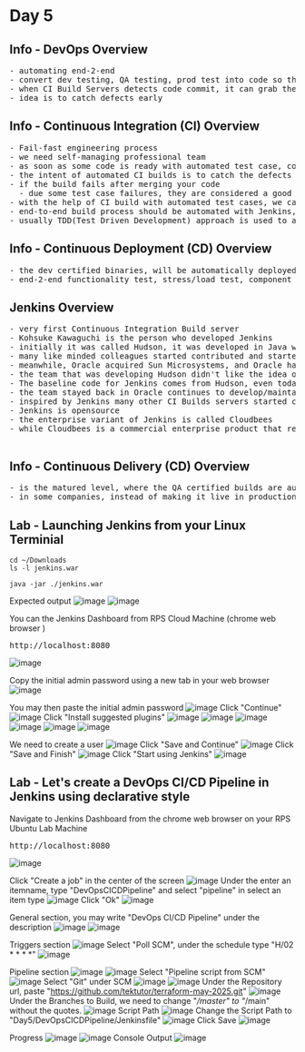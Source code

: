# Day 5

## Info - DevOps Overview
<pre>
- automating end-2-end 
- convert dev testing, QA testing, prod test into code so that the code can be pused into version control
- when CI Build Servers detects code commit, it can grab the latest code and trigger automated builds that includes automated test cases
- idea is to catch defects early
</pre>  

## Info - Continuous Integration (CI) Overview
<pre>
- Fail-fast engineering process
- we need self-managing professional team
- as soon as some code is ready with automated test case, code code will merged with dev branch several times a time
- the intent of automated CI builds is to catch the defects early, if possible during the development cycle itself
- if the build fails after merging your code
  - due some test case failures, they are considered a good
- with the help of CI build with automated test cases, we can release the product frequently with confidence
- end-to-end build process should be automated with Jenkins, TeamCity, bamboo, etc.,
- usually TDD(Test Driven Development) approach is used to automated test and develop features and fix bugs
</pre>

## Info - Continuous Deployment (CD) Overview
<pre>
- the dev certified binaries, will be automatically deployed onto QA environments for further automated tests
- end-2-end functionality test, stress/load test, component test, performance test everything will be automated using BDD
</pre>

## Jenkins Overview
<pre>
- very first Continuous Integration Build server 
- Kohsuke Kawaguchi is the person who developed Jenkins
- initially it was called Hudson, it was developed in Java while he was working for Sun Microsystems
- many like minded colleagues started contributed and started using Hudson for automating Build within Sun Microsystems
- meanwhile, Oracle acquired Sun Microsystems, and Oracle had some proposals to make Hudson a commercial product
- the team that was developing Hudson didn't like the idea of Oracle making the producat a commercial one, hence most of the team members including Kohsuke Kawaguchi had quit Oracle and Kohsuke Kawaguchi founded a company called Cloudbees forking the Hudson branch into a new branch called Jenkins
- The baseline code for Jenkins comes from Hudson, even today in some of the logs you could see the Hudson word appearing
- the team stayed back in Oracle continues to develop/maintain the Hudson product, but Jenkins is the most popular CI Build server even today
- inspired by Jenkins many other CI Builds servers started coming up which includes TeamCity, Bamboo, Circle City, TFS, etc.,
- Jenkins is opensource
- the enterprise variant of Jenkins is called Cloudbees
- while Cloudbees is a commercial enterprise product that requires license, but functionally it resembles Jenkins
  
</pre>

## Info - Continuous Delivery (CD) Overview
<pre>
- is the matured level, where the QA certified builds are automatically deployed to live production environment
- in some companies, instead of making it live in production, they are deployed into pre-prod environment for further testing before it can be made live in production
</pre>

## Lab - Launching Jenkins from your Linux Terminial
```
cd ~/Downloads
ls -l jenkins.war

java -jar ./jenkins.war
```

Expected output
![image](https://github.com/user-attachments/assets/8a00b093-0881-4fc6-8ad1-04a4077c4040)
![image](https://github.com/user-attachments/assets/e29ce98b-edbd-498d-b0c0-219c464e84da)

You can the Jenkins Dashboard from RPS Cloud Machine (chrome web browser )
<pre>
http://localhost:8080  
</pre>
![image](https://github.com/user-attachments/assets/0d116ec1-0c42-42a7-b0c6-2db69d0dd92b)
                                                                                                      
Copy the initial admin password using a new tab in your web browser
![image](https://github.com/user-attachments/assets/64337c3d-d87e-4c89-9448-f681709a6206)

You may then paste the initial admin password
![image](https://github.com/user-attachments/assets/83b231e4-cd6d-44f4-b22f-c112f79b8763)
Click "Continue"
![image](https://github.com/user-attachments/assets/8d345541-015a-4668-b729-d3d2e33817ca)
Click "Install suggested plugins"
![image](https://github.com/user-attachments/assets/de67d567-d536-458a-af36-92b347e21925)
![image](https://github.com/user-attachments/assets/9795974d-4e52-4b07-9e74-1d9eda81ca65)
![image](https://github.com/user-attachments/assets/de7742cf-470e-4040-9418-18666e7e670c)
![image](https://github.com/user-attachments/assets/a60909ab-a0e8-41c4-b086-c8f0df2cb534)
![image](https://github.com/user-attachments/assets/8b88cddc-4604-4858-9505-7679b285a167)
![image](https://github.com/user-attachments/assets/1cd6c842-f5fd-4d43-86cf-6485cf3fbf04)

We need to create a user
![image](https://github.com/user-attachments/assets/e2381636-05c2-498d-b4f8-b30cc1f8f8f9)
Click "Save and Continue"
![image](https://github.com/user-attachments/assets/c3aefdd5-4f54-405d-ae83-494e88198e78)
Click "Save and Finish"
![image](https://github.com/user-attachments/assets/6d651028-7d7f-44c7-9b57-55381f87e322)
Click "Start using Jenkins"
![image](https://github.com/user-attachments/assets/ca45fc35-d060-42b4-bdb8-6a502f0a03ed)

## Lab - Let's create a DevOps CI/CD Pipeline in Jenkins using declarative style
Navigate to Jenkins Dashboard from the chrome web browser on your RPS Ubuntu Lab Machine
<pre>
http://localhost:8080 
</pre>
![image](https://github.com/user-attachments/assets/d1732286-9513-4680-ba32-ec1f04f97541)

Click "Create a job" in the center of the screen
![image](https://github.com/user-attachments/assets/a01615d9-ba93-4c32-80f1-e908036a5492)
Under the enter an itemname, type "DevOpsCICDPipeline" and select "pipeline" in select an item type
![image](https://github.com/user-attachments/assets/1bc4108c-8a7d-466e-b32e-6c2e10f1bc7a)
Click "Ok"
![image](https://github.com/user-attachments/assets/2e36d1fc-435a-4906-bca0-2ab6b9ec29ef)

General section, you may write "DevOps CI/CD Pipeline" under the description
![image](https://github.com/user-attachments/assets/8a737edf-62e5-43a2-b291-9070a5350db2)
![image](https://github.com/user-attachments/assets/6803f329-c397-4cc5-935a-06561767975d)

Triggers section
![image](https://github.com/user-attachments/assets/19ebe55b-1e47-456b-9ad6-d77d02a50cbd)
Select "Poll SCM", under the schedule type "H/02 * * * *"
![image](https://github.com/user-attachments/assets/445859e6-a474-443e-8310-c8047b790b8d)

Pipeline section
![image](https://github.com/user-attachments/assets/05cd34c2-6499-4e64-8e53-792f82cf0e02)
![image](https://github.com/user-attachments/assets/895f56a8-378c-47fc-b050-0e6ee17b9dd8)
Select "Pipeline script from SCM"
![image](https://github.com/user-attachments/assets/a2600253-0053-4132-989f-9b43c1168673)
Select "Git" under SCM
![image](https://github.com/user-attachments/assets/3aa5e7d0-00d3-4a5d-bcc5-47ce17acb204)
![image](https://github.com/user-attachments/assets/9c962bfe-d87a-4616-ade1-fa1f3fb70a16)
Under the Repository url, paste "https://github.com/tektutor/terraform-may-2025.git"
![image](https://github.com/user-attachments/assets/70beba3c-6805-4df5-b439-5cb6c444f374)
Under the Branches to Build, we need to change "*/master" to "*/main" without the quotes.
![image](https://github.com/user-attachments/assets/f0b40e4f-9722-4f71-bf94-8ed00a80f2d8)
Script Path
![image](https://github.com/user-attachments/assets/74d93709-f345-464f-aaa8-7a71616339ca)
Change the Script Path to "Day5/DevOpsCICDPipeline/Jenkinsfile"
![image](https://github.com/user-attachments/assets/a72ff659-b2ef-4616-ae26-2f6b2823d2d8)
Click Save
![image](https://github.com/user-attachments/assets/8111f008-b913-45fc-b741-8c657ba6eef2)

Progress
![image](https://github.com/user-attachments/assets/d11e8582-b3d3-4ff7-bfd0-d336e232647c)
![image](https://github.com/user-attachments/assets/d157f310-fe9d-4e4e-bcf9-039d24a01037)
Console Output
![image](https://github.com/user-attachments/assets/ddd700ae-5fb9-40a6-a83b-196b0130e2d0)



